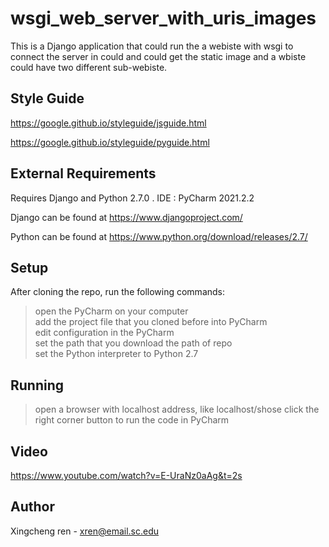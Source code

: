 # wsgi_web_server_with_uris_images
This is a Django application that could run the a webiste with wsgi to connect the server  in could and could get the static image and a wbiste could have two different sub-webiste.


## Style Guide
https://google.github.io/styleguide/jsguide.html

https://google.github.io/styleguide/pyguide.html

## External Requirements
Requires Django and Python 2.7.0 .
IDE : PyCharm 2021.2.2 

Django can be found at https://www.djangoproject.com/

Python can be found at https://www.python.org/download/releases/2.7/

## Setup
After cloning the repo, run the following commands:

>open the PyCharm on your computer  <br>
>add the project file that you cloned before  into PyCharm<br>
>edit configuration in the PyCharm <br>
>set the path that you download the path of repo <br>
>set the Python interpreter to Python 2.7 <br>

## Running

>open a browser with localhost address, like localhost/shose 
>click the right corner button to run the code in PyCharm

## Video

https://www.youtube.com/watch?v=E-UraNz0aAg&t=2s

## Author
Xingcheng ren - xren@email.sc.edu <br>
